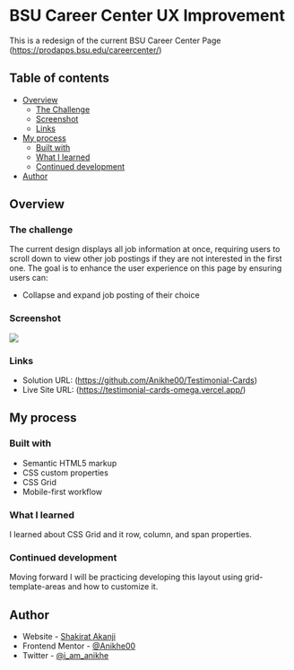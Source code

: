 # BSU Career Center UX Improvement

This is a redesign of the current BSU Career Center Page (https://prodapps.bsu.edu/careercenter/)

## Table of contents

- [Overview](#overview)
  - [The Challenge](#the-challenge)
  - [Screenshot](#screenshot)
  - [Links](#links)
- [My process](#my-process)
  - [Built with](#built-with)
  - [What I learned](#what-i-learned)
  - [Continued development](#continued-development)
- [Author](#author)


## Overview

### The challenge

The current design displays all job information at once, requiring users to scroll down to view other job postings if they are not interested in the first one. The goal is to enhance the user experience on this page by ensuring users can:
- Collapse and expand job posting of their choice

### Screenshot

![](./images/screencapture-testimonial-cards-omega-vercel-app-2025-01-16-16_56_09.png)

### Links

- Solution URL: (https://github.com/Anikhe00/Testimonial-Cards)
- Live Site URL: (https://testimonial-cards-omega.vercel.app/)

## My process

### Built with

- Semantic HTML5 markup
- CSS custom properties
- CSS Grid
- Mobile-first workflow

### What I learned

I learned about CSS Grid and it row, column, and span properties.

### Continued development

Moving forward I will be practicing developing this layout using grid-template-areas and how to customize it.

## Author

- Website - [Shakirat Akanji](https://shakeerah.framer.website/)
- Frontend Mentor - [@Anikhe00](https://www.frontendmentor.io/profile/Anikhe00)
- Twitter - [@i_am_anikhe](https://x.com/I_am_anikhe)

